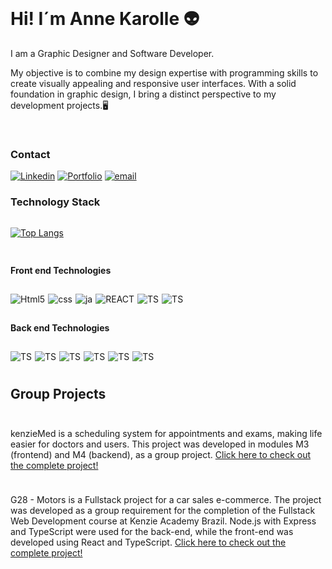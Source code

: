 
<div><br>
<h1>Hi! I´m Anne Karolle 👽</h1> 
<p>I am a Graphic Designer and Software Developer.

My objective is to combine my design expertise with programming skills to create visually appealing and responsive user interfaces. With a solid foundation in graphic design, I bring a distinct perspective to my development projects.🖥️ </p>
</div></br>



### Contact
[![Linkedin](https://img.shields.io/badge/LinkedIn-0077B5?style=for-the-badge&logo=linkedin&logoColor=white)](https://www.linkedin.com/in/annekarolle/)
[![Portfolio](https://img.shields.io/badge/website-000000?style=for-the-badge&logo=About.me&logoColor=white)](https://annekarolle.github.io/portfolio/)
[![email](https://img.shields.io/badge/Gmail-D14836?style=for-the-badge&logo=gmail&logoColor=white)](annekarolle@gmail.com)


### Technology Stack

<div style="display: flex; flex-direction: column; gap: 10px;">
 
 
[![Top Langs](https://github-readme-stats.vercel.app/api/top-langs/?username=annekarolle&layout=donut&theme=blue-green)](https://github.com/annekarolle/github-readme-stats)
 



#### Front end Technologies
<div style="display: flex; flex-direction: row; gap: 5px;">
<img  align="center" alt="Html5" src="https://img.shields.io/badge/HTML5-E34F26?style=for-the-badge&logo=html5&logoColor=white">

 <img align="center" alt="css" src="https://img.shields.io/badge/CSS3-1572B6?style=for-the-badge&logo=css3&logoColor=white">

  <img align="center" alt="ja" src="https://img.shields.io/badge/JavaScript-F7DF1E?style=for-the-badge&logo=javascript&logoColor=black">

   <img align="center" alt="REACT" src="https://img.shields.io/badge/React-20232A?style=for-the-badge&logo=react&logoColor=61DAFB">

   <img align="center" alt="TS" src="https://img.shields.io/badge/TypeScript-007ACC?style=for-the-badge&logo=typescript&logoColor=white">
   <img align="center" alt="TS" src="https://img.shields.io/badge/Sass-CC6699?style=for-the-badge&logo=sass&logoColor=white">
</div>

#### Back end Technologies
<div style="display: flex; flex-direction: row; gap: 5px;">
<img align="center" alt="TS" src="https://img.shields.io/badge/Express.js-404D59?style=for-the-badge">
 <img align="center" alt="TS" src="https://img.shields.io/badge/Node.js-43853D?style=for-the-badge&logo=node.js&logoColor=white">
     <img align="center" alt="TS" src="https://img.shields.io/badge/Python-3776AB?style=for-the-badge&logo=python&logoColor=white">
     <img align="center" alt="TS" src="https://img.shields.io/badge/Django-092E20?style=for-the-badge&logo=django&logoColor=white">
 <img align="center" alt="TS" src="https://img.shields.io/badge/C%23-239120?style=for-the-badge&logo=c-sharp&logoColor=white">
  <img align="center" alt="TS" src="https://img.shields.io/badge/.NET-5C2D91?style=for-the-badge&logo=.net&logoColor=white">
</div>


## Group Projects

<p>kenzieMed is a scheduling system for appointments and exams, making life easier for doctors and users. This project was developed in modules M3 (frontend) and M4 (backend), as a group project. <a href="https://github.com/grupo-1-projeto-frontend-t12">Click here to check out the complete project!</a>
</p>

<p>G28 - Motors is a Fullstack project for a car sales e-commerce. The project was developed as a group requirement for the completion of the Fullstack Web Development course at Kenzie Academy Brazil. Node.js with Express and TypeScript were used for the back-end, while the front-end was developed using React and TypeScript.  <a href="https://github.com/E-commerce-Motors-g28-t14">Click here to check out the complete project!</a></p>






